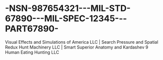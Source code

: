 # -NSN-987654321---MIL-STD-67890---MIL-SPEC-12345---PART67890-
Visual Effects and Simulations of America LLC | Search Pressure and Spatial Redux Hunt Machinery LLC | Smart Superior Anatomy and Kardashev 9 Human Eating Hunting LLC
